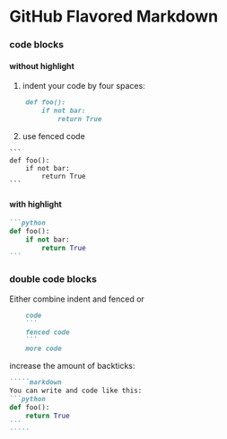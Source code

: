 # GitHub Flavored Markdown

### code blocks

#### without highlight

1. indent your code by four spaces:
```markdown
    def foo():
        if not bar:
            return True
```

2. use fenced code
`````
```
def foo():
    if not bar:
        return True
```
`````

#### with highlight

`````markdown
```python
def foo():
    if not bar:
        return True
```
`````

### double code blocks

Either combine indent and fenced or
`````markdown
    code
    ```
    fenced code
    ```
    more code
`````
increase the amount of backticks:
```````markdown
`````markdown
You can write and code like this:
```python
def foo():
    return True
```
`````
```````



